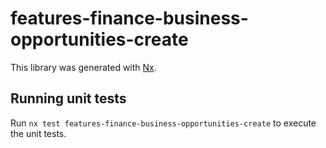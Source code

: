 # features-finance-business-opportunities-create

This library was generated with [Nx](https://nx.dev).

## Running unit tests

Run `nx test features-finance-business-opportunities-create` to execute the unit tests.
